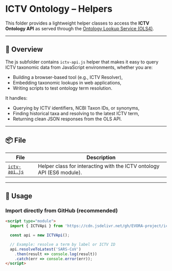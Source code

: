 # ICTV Ontology – Helpers

This folder provides a lightweight helper classes to access the **ICTV Ontology API** as served through the [Ontology Lookup Service (OLS4)](https://www.ebi.ac.uk/ols4/ontologies/ictv).

---

## 📘 Overview

The js subfolder contains `ictv-api.js` helper that makes it easy to query ICTV taxonomic data from JavaScript environments, whether you are:
- Building a browser-based tool (e.g., ICTV Resolver),
- Embedding taxonomic lookups in web applications,
- Writing scripts to test ontology term resolution.

It handles:
- Querying by ICTV identifiers, NCBI Taxon IDs, or synonyms,  
- Finding historical taxa and resolving to the latest ICTV term,  
- Returning clean JSON responses from the OLS API.

---

## 📦 File

| File | Description |
|------|--------------|
|[`ictv-api.js`](https://github.com/EVORA-project/ictv-ontology/blob/main/helpers/js/ictv-api.js) | Helper class for interacting with the ICTV ontology API (ES6 module). |

---

## 🚀 Usage

### Import directly from GitHub (recommended)

```html
<script type="module">
  import { ICTVApi } from 'https://cdn.jsdelivr.net/gh/EVORA-project/ictv-ontology/helpers/js/ictv-api.js';

  const api = new ICTVApi();

  // Example: resolve a term by label or ICTV ID
  api.resolveToLatest('SARS-CoV')
    .then(result => console.log(result))
    .catch(err => console.error(err));
</script>
